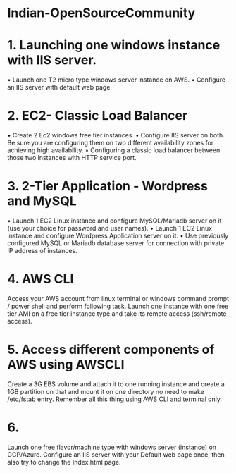 # Indian-OpenSourceCommunity
# 1. Launching one windows instance with IIS server.

  •	Launch one T2 micro type windows server instance on AWS.
  •	Configure an IIS server with default web page.

# 2. EC2- Classic Load Balancer

• Create 2 Ec2 windows free tier instances.
• Configure IIS server on both. Be sure you are configuring them on two different availability zones for achieving high availability.
• Configuring a classic load balancer between those two instances with HTTP service port.

# 3. 2-Tier Application - Wordpress and MySQL

•	Launch 1 EC2 Linux instance and configure MySQL/Mariadb server on it (use your choice for password and user names). 
•	Launch 1 EC2 Linux instance and configure Wordpress Application server on it. 
•	Use previously configured MySQL or Mariadb database server for connection with private IP address of instances.

# 4. AWS CLI

Access your AWS account from linux terminal or windows command prompt / power shell and perform following task. Launch one instance with one free tier AMI on a free tier instance type and take its remote access (ssh/remote access).

# 5. Access different components of AWS using AWSCLI

Create a 3G EBS volume and attach it to one running instance and create a 1GB partition on that and mount it on one directory no need to make /etc/fstab entry. Remember all this thing using AWS CLI and terminal only.

# 6.

Launch one free flavor/machine type with windows server (instance) on GCP/Azure. Configure an IIS server with your Default web page once, then also try to change the Index.html page. 
